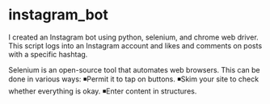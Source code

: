 # instagram_bot
I created an Instagram bot using python, selenium, and chrome web driver. 
This script logs into an Instagram account and likes and comments on posts with a specific hashtag.

Selenium is an open-source tool that automates web browsers.
This can be done in various ways:
◾Permit it to tap on buttons.
◾Skim your site to check whether everything is okay.
◾Enter content in structures.
